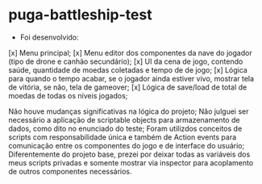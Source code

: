 # puga-battleship-test

- Foi desenvolvido:

[x] Menu principal;
[x] Menu editor dos componentes da nave do jogador (tipo de drone e canhão secundário);
[x] UI da cena de jogo, contendo saúde, quantidade de moedas coletadas e tempo de de jogo;
[x] Lógica para quando o tempo acabar, se o jogador ainda estiver vivo, mostrar tela de vitória, se não, tela de gameover;
[x] Lógica de save/load de total de moedas de todas os níveis jogados;


Não houve mudanças significativas na lógica do projeto;
Não julguei ser necessário a aplicação de scriptable objects para armazenamento de dados, como dito no enunciado do teste;
Foram utilizdos conceitos de scripts com responsabilidade única e também de Action events para comunicação entre os componentes do jogo e de interface do usuário;
Diferentemente do projeto base, prezei por deixar todas as variáveis dos meus scripts privadas e somente mostrar via inspector para acoplamento de outros componentes necessários.
